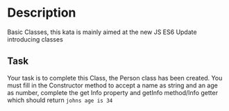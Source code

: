 # Description
Basic Classes, this kata is mainly aimed at the new JS ES6 Update introducing classes
## Task
Your task is to complete this Class, the Person class has been created. You must fill in the Constructor method to accept a name as string and an age as number, complete the get Info property and getInfo method/Info getter which should return ```johns age is 34```